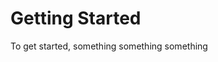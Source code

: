 <!-- TITLE: Getting Started -->
<!-- SUBTITLE: A quick summary of Getting Started -->

# Getting Started

To get started, something something something
